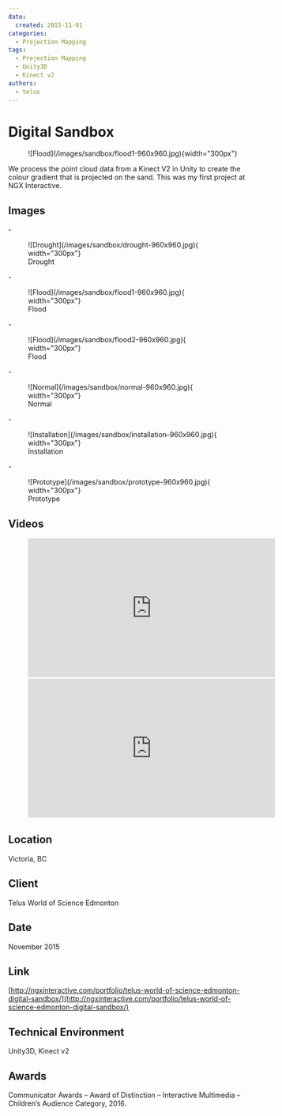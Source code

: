 ```yaml
---
date:
  created: 2015-11-01
categories:
  - Projection Mapping
tags:
  - Projection Mapping
  - Unity3D
  - Kinect v2
authors:
  - telus
---
```


# Digital Sandbox

<figure markdown="1">
  ![Flood](/images/sandbox/flood1-960x960.jpg){width="300px"}
</figure>

We process the point cloud data from a Kinect V2 in Unity to create the colour gradient that is projected on the sand. This was my first project at NGX Interactive.

<!-- more -->

## Images

<div class="grid cards" markdown>
  - <figure markdown>
    ![Drought](/images/sandbox/drought-960x960.jpg){ width="300px"}
    <figcaption>Drought</figcaption>
  </figure>  
  - <figure markdown>
    ![Flood](/images/sandbox/flood1-960x960.jpg){ width="300px"}
    <figcaption>Flood</figcaption>
  </figure>
  - <figure markdown>
    ![Flood](/images/sandbox/flood2-960x960.jpg){ width="300px"}
    <figcaption>Flood</figcaption>
  </figure>
  - <figure markdown>
    ![Normal](/images/sandbox/normal-960x960.jpg){ width="300px"}
    <figcaption>Normal</figcaption>
  </figure>
  - <figure markdown>
    ![Installation](/images/sandbox/installation-960x960.jpg){ width="300px"}
    <figcaption>Installation</figcaption>
  </figure>
  - <figure markdown>
    ![Prototype](/images/sandbox/prototype-960x960.jpg){ width="300px"}
    <figcaption>Prototype</figcaption>
  </figure>
</div>

## Videos

<figure markdown>
  <iframe src="https://player.vimeo.com/video/228937279?badge=0&amp;autopause=0&amp;player_id=0&amp;app_id=58479" width="500" height="281" frameborder="0" allow="autoplay; fullscreen; picture-in-picture; clipboard-write; encrypted-media" title="Sandbox1"></iframe>
  <iframe src="https://player.vimeo.com/video/228937200?badge=0&amp;autopause=0&amp;player_id=0&amp;app_id=58479" width="500" height="281" frameborder="0" allow="autoplay; fullscreen; picture-in-picture; clipboard-write; encrypted-media" title="Sandbox2"></iframe>  
</figure>

## Location
Victoria, BC

## Client
Telus World of Science Edmonton

## Date
November 2015

## Link
[http://ngxinteractive.com/portfolio/telus-world-of-science-edmonton-digital-sandbox/](http://ngxinteractive.com/portfolio/telus-world-of-science-edmonton-digital-sandbox/)

## Technical Environment
Unity3D, Kinect v2

## Awards
Communicator Awards – Award of Distinction – Interactive Multimedia – Children’s Audience Category, 2016.
